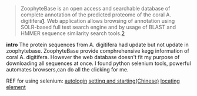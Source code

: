 
> ZoophyteBase is an open access and searchable database of complete annotation of the predicted proteome of the coral A. digitifera[1](http://marinegenomics.oist.jp/genomes/download?%20project_id=3). 
> Web application allows browsing of annotation using SOLR-based full test search engine 
and by usage of BLAST and HMMER sequence similarity search tools.[2](https://www.ncbi.nlm.nih.gov/pmc/articles/PMC3750612/)

**intro**
The protein sequences from A. digitifera had update but not update in zoophytebase. ZoophyteBase provide comphrehensive kegg information of coral A. digitifera. However the web database doesn't fit my purpose of downloading all sequences at once. I found python selenium tools, powerful automates browsers,can do all the clicking for me.


REF for using selenium:
[autologin](https://crossbrowsertesting.com/blog/test-automation/automate-login-with-selenium/)
[setting and starting(Chinese)](https://www.jianshu.com/p/beb200cda628)
[locating element](https://selenium-python.readthedocs.io/locating-elements.html)

